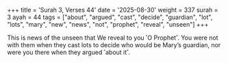 +++
title = 'Surah 3, Verses 44'
date = '2025-08-30'
weight = 337
surah = 3
ayah = 44
tags = ["about", "argued", "cast", "decide", "guardian", "lot", "lots", "mary", "new", "news", "not", "prophet", "reveal", "unseen"]
+++

This is news of the unseen that We reveal to you ˹O Prophet˺. You were not with them when they cast lots to decide who would be Mary’s guardian, nor were you there when they argued ˹about it˺.
